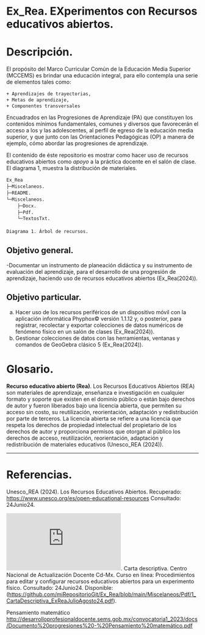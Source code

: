 # Ex_Rea. EXperimentos con Recursos educativos abiertos. 

# Descripción.

El propósito del Marco Curricular Común de la Educación Media Superior (MCCEMS) es brindar 
una educación integral, para ello contempla una serie de elementos tales como:

	+ Aprendizajes de trayectorias,
	+ Metas de aprendizaje,
	+ Componentes transversales

Encuadrados en las Progresiones de Aprendizaje (PA) que constituyen los contenidos mínimos 
fundamentales, comunes y diversos que favorecerán el acceso a los y las adolescentes, al perfil de 
egreso de la educación media superior, y que junto con las Orientaciones Pedagógicas (OP) 
a manera de ejemplo, cómo abordar las progresiones de aprendizaje.

El contenido de éste repositorio es mostrar como hacer uso de recursos educativos abiertos 
como _apoyo_ a la práctica docente en el salón de clase. El diagrama 1, muestra la distribución de materiales.


```bash
Ex_Rea
├─Miscelaneos.
├─README.
└─Miscelaneos.
	├─Docx.
	├─Pdf.
	└─TextosTxt.
		
Diagrama 1. Árbol de recursos.
```

## Objetivo general. 

-Documentar un instrumento de planeación didáctica y su instrumento de evaluación del aprendizaje, para el desarrollo 
de una progresión de aprendizaje, haciendo uso de recursos educativos abiertos (Ex_Rea(2024)). 

## Objetivo particular. 

<ol type="a">
  <li>Hacer uso de los recursos periféricos de un dispositivo móvil 
      con la aplicación informática Phyphox© versión 1.1.12 y, o posterior, para 
	  registrar, recolectar y exportar colecciones de datos numéricos 
	  de fenómeno físico en un salón de clases (Ex_Rea(2024)). </li>
  <li>Gestionar colecciones de datos con las herramientas, 
	  ventanas y comandos de GeoGebra clásico 5 (Ex_Rea(2024)). </li>
</ol>

# Glosario.

**Recurso educativo abierto (Rea)**.
	Los Recursos Educativos Abiertos (REA) son materiales de aprendizaje, 
	enseñanza e investigación en cualquier formato y soporte que existen 
	en el dominio público o están bajo derechos de autor y fueron 
	liberados bajo una licencia abierta, que permiten su acceso sin costo,
	su reutilización, reorientación, adaptación y redistribución por parte
	de terceros. 	La licencia abierta se refiere a una licencia que 
	respeta los derechos de propiedad intelectual del propietario de los 
	derechos de autor y proporciona permisos que otorgan al público los 
	derechos de acceso, reutilización, reorientación, adaptación y 
	redistribución de materiales educativos (Unesco_REA (2024)).

	
***
	
# Referencias.

Unesco_REA (2024).
Los Recursos Educativos Abiertos.
Recuperado: https://www.unesco.org/es/open-educational-resources
Consultado: 24Junio24.


![Ex_Rea(2024)](https://github.com/miRepositorioGit/Ex_Rea/blob/main/Miscelaneos/Pdf/1_CartaDescriptiva_ExReaJulioAgosto24.pdf).
Carta descriptiva. Centro Nacional de Actualización Docente Cd-Mx.
Curso en línea: Procedimientos para editar y configurar recursos educativos abiertos para un experimento físico.
Consultado: 24Junio24.
Disponible: (https://github.com/miRepositorioGit/Ex_Rea/blob/main/Miscelaneos/Pdf/1_CartaDescriptiva_ExReaJulioAgosto24.pdf).

Pensamiento matemático
http://desarrolloprofesionaldocente.sems.gob.mx/convocatoria1_2023/docs/Documento%20progresiones%20-%20Pensamiento%20matemático.pdf